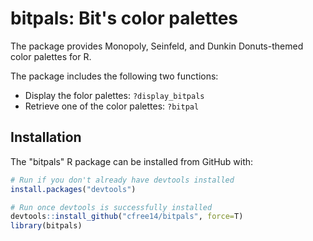 bitpals: Bit's color palettes
======================================================================

The package provides Monopoly, Seinfeld, and Dunkin Donuts-themed color palettes for R.

The package includes the following two functions:

- Display the folor palettes: `?display_bitpals`
- Retrieve one of the color palettes: `?bitpal`

Installation
------------

The "bitpals" R package can be installed from GitHub with:

``` r
# Run if you don't already have devtools installed
install.packages("devtools")

# Run once devtools is successfully installed
devtools::install_github("cfree14/bitpals", force=T)
library(bitpals)
```
